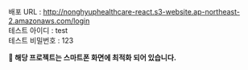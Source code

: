 배포 URL : http://nonghyuphealthcare-react.s3-website.ap-northeast-2.amazonaws.com/login  
테스트 아이디 : test  
테스트 비밀번호 : 123



**🔴 해당 프로젝트는 스마트폰 화면에 최적화 되어 있습니다.**
